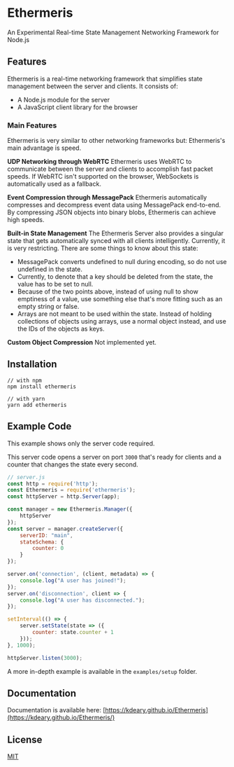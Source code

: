 
# Ethermeris
An Experimental Real-time State Management Networking Framework for Node.js

## Features
Ethermeris is a real-time networking framework that simplifies state management between the server and clients. It consists of:
- A Node.js module for the server
- A JavaScript client library for the browser

### Main Features
Ethermeris is very similar to other networking frameworks but:
Ethermeris's main advantage is speed. 

**UDP Networking through WebRTC**
Ethermeris uses WebRTC to communicate between the server and clients to accomplish fast packet speeds. If WebRTC isn't supported on the browser, WebSockets is automatically used as a fallback.

**Event Compression through MessagePack**
Ethermeris automatically compresses and decompress event data using MessagePack end-to-end. By compressing JSON objects into binary blobs, Ethermeris can achieve high speeds.

**Built-in State Management**
The Ethermeris Server also provides a singular state that gets automatically synced with all clients intelligently. Currently, it is very restricting. There are some things to know about this state:
- MessagePack converts undefined to null during encoding, so do not use undefined in the state.
- Currently, to denote that a key should be deleted from the state, the value has to be set to null.
- Because of the two points above, instead of using null to show emptiness of a value, use something else that's more fitting such as an empty string or false.
- Arrays are not meant to be used within the state. Instead of holding collections of objects using arrays, use a normal object instead, and use the IDs of the objects as keys.

**Custom Object Compression**
Not implemented yet.

## Installation
```
// with npm
npm install ethermeris

// with yarn
yarn add ethermeris
```

## Example Code
This example shows only the server code required.

This server code opens a server on port `3000` that's ready for clients and a counter that changes the state every second.
```js
// server.js
const http = require('http');
const Ethermeris = require('ethermeris');
const httpServer = http.Server(app);

const manager = new Ethermeris.Manager({
	httpServer
});
const server = manager.createServer({
	serverID: "main",
	stateSchema: {
		counter: 0
	}
});

server.on('connection', (client, metadata) => {
	console.log("A user has joined!");
});
server.on('disconnection', client => {
	console.log("A user has disconnected.");
});

setInterval(() => {
	server.setState(state => ({
		counter: state.counter + 1
	}));
}, 1000);

httpServer.listen(3000);
```
A more in-depth example is available in the `examples/setup` folder.

## Documentation
Documentation is available here: [https://kdeary.github.io/Ethermeris](https://kdeary.github.io/Ethermeris/)

## License
[MIT](https://github.com/kdeary/Ethermeris/blob/master/LICENSE)